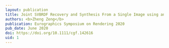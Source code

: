 ```yaml
---
layout: publication
title: Joint SVBRDF Recovery and Synthesis From a Single Image using an Unsupervised Generative Adversarial Network
authors: <b>Zheng Zeng</b>
publication: Eurographics Symposium on Rendering 2020
pub_date: June 2020
doi: https://doi.org/10.1111/cgf.142616
uid: 1
---
```

